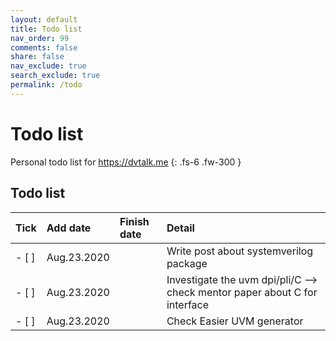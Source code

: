 ```yaml
---
layout: default
title: Todo list
nav_order: 99
comments: false
share: false
nav_exclude: true
search_exclude: true
permalink: /todo
---
```


# Todo list
Personal todo list for https://dvtalk.me
{: .fs-6 .fw-300 }

## Todo list

| Tick        |Add date    | Finish date | Detail                                                                   |
|:------------|:-----------|:------------|:-------------------------------------------------------------------------|
|- [ ]        |Aug.23.2020 |             |Write post about systemverilog package                                    |
|- [ ]        |Aug.23.2020 |             |Investigate the uvm dpi/pli/C --> check mentor paper about C for interface|
|- [ ]        |Aug.23.2020 |             |Check Easier UVM generator                                                |

